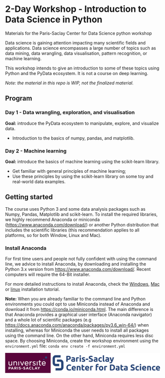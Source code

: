 # 2-Day Workshop - Introduction to Data Science in Python

Materials for the Paris-Saclay Center for Data Science python workshop

Data science is gaining attention impacting many scientific fields and applications. Data science encompasses a large number of topics such as data mining, data wrangling, data visualisation, pattern recognition, or machine learning.

This workshop intends to give an introduction to some of these topics using Python and the PyData ecosystem. It is not a course on deep learning.

*Note: the material in this repo is WIP, not the finalized material.*

## Program

### Day 1 -  Data wrangling, exploration, and visualisation

**Goal:** introduce the PyData ecosystem to manipulate, explore, and visualize data.

* Introduction to the basics of numpy, pandas, and matplotlib.

### Day 2 - Machine learning

**Goal:** introduce the basics of machine learning using the  scikit-learn library.

* Get familiar with general principles of machine learning;
* Use these principles by using the scikit-learn library on some toy and real-world data examples.


## Getting started

The course uses Python 3 and some data analysis packages such as Numpy, Pandas, Matplotlib and scikit-learn. To install the required libraries, we highly recommend Anaconda or miniconda (<https://www.anaconda.com/download/>) or another Python distribution that includes the scientific libraries (this recommendation applies to all platforms, so for both Window, Linux and Mac).

### Install Anaconda

For first time users and people not fully confident with using the command line, we advice to install Anaconda, by downloading and installing the Python 3.x version from <https://www.anaconda.com/download/>. Recent computers will require the 64-Bit installer.

For more detailed instructions to install Anaconda, check the [Windows](https://docs.anaconda.com/anaconda/install/windows/), [Mac](https://docs.anaconda.com/anaconda/install/mac-os/) or [linux](https://docs.anaconda.com/anaconda/install/linux/) installation tutorial.

**Note:** When you are already familiar to the command line and Python environments you could opt to use Miniconda instead of Anaconda and download it  from <https://conda.io/miniconda.html>. The main difference is that Anaconda provides a graphical user interface (Anaconda navigator) and a whole lot of scientific packages (e.g <https://docs.anaconda.com/anaconda/packages/py3.6_win-64/>) when installing, whereas for Miniconda the user needs to install all packages using the command line. On the other hand, Miniconda requires less disc space. By choosing Miniconda, create the workshop environment using the `environment.yml` file: `conda env create -f environment.yml`


<img src="img/logoUPSayPlusCDS_990.png"/>
